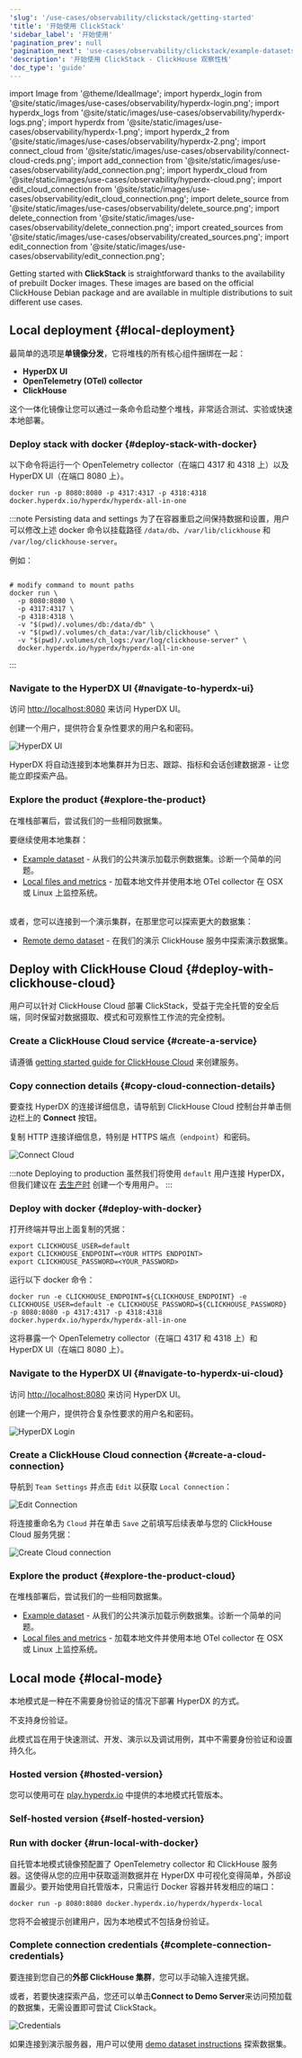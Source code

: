 ```yaml
---
'slug': '/use-cases/observability/clickstack/getting-started'
'title': '开始使用 ClickStack'
'sidebar_label': '开始使用'
'pagination_prev': null
'pagination_next': 'use-cases/observability/clickstack/example-datasets/index'
'description': '开始使用 ClickStack - ClickHouse 观察性栈'
'doc_type': 'guide'
---
```


import Image from '@theme/IdealImage';
import hyperdx_login from '@site/static/images/use-cases/observability/hyperdx-login.png';
import hyperdx_logs from '@site/static/images/use-cases/observability/hyperdx-logs.png';
import hyperdx from '@site/static/images/use-cases/observability/hyperdx-1.png';
import hyperdx_2 from '@site/static/images/use-cases/observability/hyperdx-2.png';
import connect_cloud from '@site/static/images/use-cases/observability/connect-cloud-creds.png';
import add_connection from '@site/static/images/use-cases/observability/add_connection.png';
import hyperdx_cloud from '@site/static/images/use-cases/observability/hyperdx-cloud.png';
import edit_cloud_connection from '@site/static/images/use-cases/observability/edit_cloud_connection.png';
import delete_source from '@site/static/images/use-cases/observability/delete_source.png';
import delete_connection from '@site/static/images/use-cases/observability/delete_connection.png';
import created_sources from '@site/static/images/use-cases/observability/created_sources.png';
import edit_connection from '@site/static/images/use-cases/observability/edit_connection.png';

Getting started with **ClickStack** is straightforward thanks to the availability of prebuilt Docker images. These images are based on the official ClickHouse Debian package and are available in multiple distributions to suit different use cases.

## Local deployment {#local-deployment}

最简单的选项是**单镜像分发**，它将堆栈的所有核心组件捆绑在一起：

- **HyperDX UI**
- **OpenTelemetry (OTel) collector**
- **ClickHouse**

这个一体化镜像让您可以通过一条命令启动整个堆栈，非常适合测试、实验或快速本地部署。

<VerticalStepper headerLevel="h3">

### Deploy stack with docker {#deploy-stack-with-docker}

以下命令将运行一个 OpenTelemetry collector（在端口 4317 和 4318 上）以及 HyperDX UI（在端口 8080 上）。

```shell
docker run -p 8080:8080 -p 4317:4317 -p 4318:4318 docker.hyperdx.io/hyperdx/hyperdx-all-in-one
```

:::note Persisting data and settings
为了在容器重启之间保持数据和设置，用户可以修改上述 docker 命令以挂载路径 `/data/db`、`/var/lib/clickhouse` 和 `/var/log/clickhouse-server`。

例如：

```shell

# modify command to mount paths
docker run \
  -p 8080:8080 \
  -p 4317:4317 \
  -p 4318:4318 \
  -v "$(pwd)/.volumes/db:/data/db" \
  -v "$(pwd)/.volumes/ch_data:/var/lib/clickhouse" \
  -v "$(pwd)/.volumes/ch_logs:/var/log/clickhouse-server" \
  docker.hyperdx.io/hyperdx/hyperdx-all-in-one
```
:::

### Navigate to the HyperDX UI {#navigate-to-hyperdx-ui}

访问 [http://localhost:8080](http://localhost:8080) 来访问 HyperDX UI。

创建一个用户，提供符合复杂性要求的用户名和密码。

<Image img={hyperdx_login} alt="HyperDX UI" size="lg"/>

HyperDX 将自动连接到本地集群并为日志、跟踪、指标和会话创建数据源 - 让您能立即探索产品。

### Explore the product {#explore-the-product}

在堆栈部署后，尝试我们的一些相同数据集。

要继续使用本地集群：

- [Example dataset](/use-cases/observability/clickstack/getting-started/sample-data) - 从我们的公共演示加载示例数据集。诊断一个简单的问题。
- [Local files and metrics](/use-cases/observability/clickstack/getting-started/local-data) - 加载本地文件并使用本地 OTel collector 在 OSX 或 Linux 上监控系统。

<br/>
或者，您可以连接到一个演示集群，在那里您可以探索更大的数据集：

- [Remote demo dataset](/use-cases/observability/clickstack/getting-started/remote-demo-data) - 在我们的演示 ClickHouse 服务中探索演示数据集。

</VerticalStepper>

## Deploy with ClickHouse Cloud {#deploy-with-clickhouse-cloud}

用户可以针对 ClickHouse Cloud 部署 ClickStack，受益于完全托管的安全后端，同时保留对数据摄取、模式和可观察性工作流的完全控制。

<VerticalStepper headerLevel="h3">

### Create a ClickHouse Cloud service {#create-a-service}

请遵循 [getting started guide for ClickHouse Cloud](/getting-started/quick-start/cloud#1-create-a-clickhouse-service) 来创建服务。

### Copy connection details {#copy-cloud-connection-details}

要查找 HyperDX 的连接详细信息，请导航到 ClickHouse Cloud 控制台并单击侧边栏上的 <b>Connect</b> 按钮。

复制 HTTP 连接详细信息，特别是 HTTPS 端点（`endpoint`）和密码。

<Image img={connect_cloud} alt="Connect Cloud" size="md"/>

:::note Deploying to production
虽然我们将使用 `default` 用户连接 HyperDX，但我们建议在 [去生产时](/use-cases/observability/clickstack/production#create-a-user) 创建一个专用用户。
:::

### Deploy with docker {#deploy-with-docker}

打开终端并导出上面复制的凭据：

```shell
export CLICKHOUSE_USER=default
export CLICKHOUSE_ENDPOINT=<YOUR HTTPS ENDPOINT>
export CLICKHOUSE_PASSWORD=<YOUR_PASSWORD>
```

运行以下 docker 命令：

```shell
docker run -e CLICKHOUSE_ENDPOINT=${CLICKHOUSE_ENDPOINT} -e CLICKHOUSE_USER=default -e CLICKHOUSE_PASSWORD=${CLICKHOUSE_PASSWORD} -p 8080:8080 -p 4317:4317 -p 4318:4318 docker.hyperdx.io/hyperdx/hyperdx-all-in-one
```

这将暴露一个 OpenTelemetry collector（在端口 4317 和 4318 上）和 HyperDX UI（在端口 8080 上）。

### Navigate to the HyperDX UI {#navigate-to-hyperdx-ui-cloud}

访问 [http://localhost:8080](http://localhost:8080) 来访问 HyperDX UI。

创建一个用户，提供符合复杂性要求的用户名和密码。

<Image img={hyperdx_login} alt="HyperDX Login" size="lg"/>

### Create a ClickHouse Cloud connection {#create-a-cloud-connection}

导航到 `Team Settings` 并点击 `Edit` 以获取 `Local Connection`：

<Image img={edit_connection} alt="Edit Connection" size="lg"/>

将连接重命名为 `Cloud` 并在单击 `Save` 之前填写后续表单与您的 ClickHouse Cloud 服务凭据：

<Image img={edit_cloud_connection} alt="Create Cloud connection" size="lg"/>

### Explore the product {#explore-the-product-cloud}

在堆栈部署后，尝试我们的一些相同数据集。

- [Example dataset](/use-cases/observability/clickstack/getting-started/sample-data) - 从我们的公共演示加载示例数据集。诊断一个简单的问题。
- [Local files and metrics](/use-cases/observability/clickstack/getting-started/local-data) - 加载本地文件并使用本地 OTel collector 在 OSX 或 Linux 上监控系统。

</VerticalStepper>

## Local mode {#local-mode}

本地模式是一种在不需要身份验证的情况下部署 HyperDX 的方式。

不支持身份验证。

此模式旨在用于快速测试、开发、演示以及调试用例，其中不需要身份验证和设置持久化。

### Hosted version {#hosted-version}

您可以使用可在 [play.hyperdx.io](https://play.hyperdx.io) 中提供的本地模式托管版本。

### Self-hosted version {#self-hosted-version}

<VerticalStepper headerLevel="h3">

### Run with docker {#run-local-with-docker}

自托管本地模式镜像预配置了 OpenTelemetry collector 和 ClickHouse 服务器。这使得从您的应用中获取遥测数据并在 HyperDX 中可视化变得简单，外部设置最少。要开始使用自托管版本，只需运行 Docker 容器并转发相应的端口：

```shell
docker run -p 8080:8080 docker.hyperdx.io/hyperdx/hyperdx-local
```

您将不会被提示创建用户，因为本地模式不包括身份验证。

### Complete connection credentials {#complete-connection-credentials}

要连接到您自己的**外部 ClickHouse 集群**，您可以手动输入连接凭据。

或者，若要快速探索产品，您还可以单击**Connect to Demo Server**来访问预加载的数据集，无需设置即可尝试 ClickStack。

<Image img={hyperdx_2} alt="Credentials" size="md"/>

如果连接到演示服务器，用户可以使用 [demo dataset instructions](/use-cases/observability/clickstack/getting-started/remote-demo-data) 探索数据集。

</VerticalStepper>
